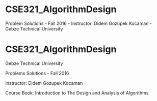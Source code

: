 # CSE321_AlgorithmDesign
Problem Solutions - Fall 2016 - Instructor: Didem Gozupek Kocaman - Gebze Technical University



# CSE321_AlgorithmDesign
Gebze Technical University

Problems Solutions - Fall 2016

Instructor: Didem Gozupek Kocaman

Course Book: Introduction to The Design and Analysis of Algorithms
